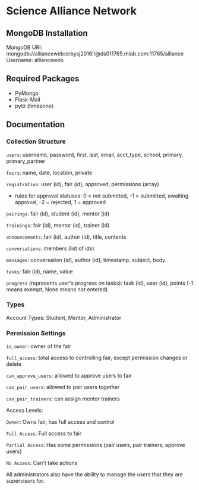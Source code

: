 # Science Alliance Network

## MongoDB Installation

MongoDB URI: mongodb://allianceweb:crbysj2016!!@ds011765.mlab.com:11765/alliance
Username: allianceweb

## Required Packages

* PyMongo
* Flask-Mail
* pytz (timezone)

## Documentation

### Collection Structure

`users`: username, password, first, last, email, acct_type, school, primary, primary_partner

`fairs`: name, date, location, private

`registration`: user (id), fair (id), approved, permissions (array)

* rules for approval statuses: 0 = not submitted, -1 = submitted, awaiting approval, -2 = rejected, 1 = approved

`pairings`: fair (id), student (id), mentor (id)

`trainings`: fair (id), mentor (id), trainer (id)

`announcements`: fair (id), author (id), title, contents

`conversations`: members (list of ids)

`messages`: conversation (id), author (id), timestamp, subject, body

`tasks`: fair (id), name, value

`progress` (represents user's progress on tasks): task (id), user (id), points (-1 means exempt, None means not entered)

### Types

Account Types: Student, Mentor, Administrator

### Permission Settings

`is_owner`: owner of the fair

`full_access`: total access to controlling fair, except permission changes or delete

`can_approve_users`: allowed to approve users to fair

`can_pair_users`: allowed to pair users together

`can_pair_trainers`: can assign mentor trainers

Access Levels:

`Owner`: Owns fair, has full access and control

`Full Access`: Full access to fair

`Partial Access`: Has some permissions (pair users, pair trainers, approve users)

`No Access`: Can't take actions

All administrators also have the ability to manage the users that they are supervisors for.
